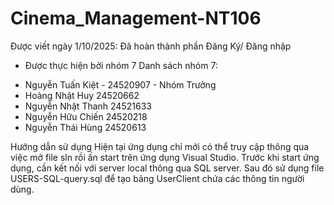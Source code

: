 # Cinema_Management-NT106
Được viết ngày 1/10/2025: Đã hoàn thành phần Đăng Ký/ Đăng nhập 
- Được thực hiện bởi nhóm 7
Danh sách nhóm 7:
+ Nguyễn Tuấn Kiệt - 24520907 - Nhóm Trưởng
+ Hoàng Nhật Huy 24520662	
+ Nguyễn Nhật Thanh 24521633	
+ Nguyễn Hữu Chiến 24520218	
+ Nguyễn Thái Hùng 24520613	

Hướng dẫn sử dụng
Hiện tại ứng dụng chỉ mới có thể truy cập thông qua việc mở file sln rồi ấn start trên ứng dụng Visual Studio. Trước khi start ứng dụng, cần  kết nối với server local thông qua SQL server. Sau đó sử dụng file USERS-SQL-query.sql để tạo bảng UserClient chứa các thông tin người dùng.
